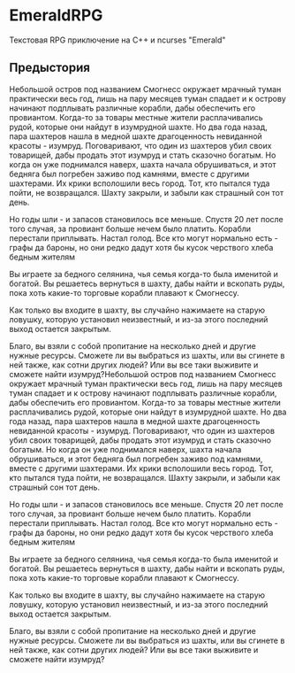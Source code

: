 # EmeraldRPG
Текстовая RPG приключение на C++ и ncurses "Emerald"

## Предыстория
Небольшой остров под названием Смогнесс окружает мрачный туман практически весь год, лишь на пару месяцев туман спадает и к острову начинают подплывать различные корабли, дабы обеспечить его провиантом. Когда-то за товары местные жители расплачивались рудой, которые они найдут в изумрудной шахте. Но два года назад, пара шахтеров нашла в медной шахте драгоценность невиданной красоты - изумруд. Поговаривают, что один из шахтеров убил своих товарищей, дабы продать этот изумруд и стать сказочно богатым. Но когда он уже поднимался наверх, шахта начала обрушиваться, и этот бедняга был погребен заживо под камнями, вместе с другими шахтерами. Их крики всполошили весь город. Тот, кто пытался туда пойти, не возвращался. Шахту закрыли, и забыли как страшный сон тот день.

Но годы шли - и запасов становилось все меньше. Спустя 20 лет после того случая, за провиант больше нечем было платить. Корабли перестали приплывать. Настал голод. Все кто могут нормально есть - графы да бароны, но они редко дадут хотя бы кусок черствого хлеба бедным жителям

Вы играете за бедного селянина, чья семья когда-то была именитой и богатой. Вы решаетесь вернуться в шахту, дабы найти и вскопать руды, пока хоть какие-то торговые корабли плавают к Смогнессу.

Как только вы входите в шахту, вы случайно нажимаете на старую ловушку, которую установил неизвестный, и из-за этого последний выход остается закрытым.

Благо, вы взяли с собой пропитание на несколько дней и другие нужные ресурсы. Сможете ли вы выбраться из шахты, или вы сгинете в ней также, как сотни других людей? Или вы все таки выживите и сможете найти изумруд?Небольшой остров под названием Смогнесс окружает мрачный туман практически весь год, лишь на пару месяцев туман спадает и к острову начинают подплывать различные корабли, дабы обеспечить его провиантом. Когда-то за товары местные жители расплачивались рудой, которые они найдут в изумрудной шахте. Но два года назад, пара шахтеров нашла в медной шахте драгоценность невиданной красоты - изумруд. Поговаривают, что один из шахтеров убил своих товарищей, дабы продать этот изумруд и стать сказочно богатым. Но когда он уже поднимался наверх, шахта начала обрушиваться, и этот бедняга был погребен заживо под камнями, вместе с другими шахтерами. Их крики всполошили весь город. Тот, кто пытался туда пойти, не возвращался. Шахту закрыли, и забыли как страшный сон тот день.

Но годы шли - и запасов становилось все меньше. Спустя 20 лет после того случая, за провиант больше нечем было платить. Корабли перестали приплывать. Настал голод. Все кто могут нормально есть - графы да бароны, но они редко дадут хотя бы кусок черствого хлеба бедным жителям

Вы играете за бедного селянина, чья семья когда-то была именитой и богатой. Вы решаетесь вернуться в шахту, дабы найти и вскопать руды, пока хоть какие-то торговые корабли плавают к Смогнессу.

Как только вы входите в шахту, вы случайно нажимаете на старую ловушку, которую установил неизвестный, и из-за этого последний выход остается закрытым.

Благо, вы взяли с собой пропитание на несколько дней и другие нужные ресурсы. Сможете ли вы выбраться из шахты, или вы сгинете в ней также, как сотни других людей? Или вы все таки выживите и сможете найти изумруд?
